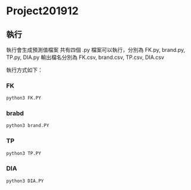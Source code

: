 # Project201912

## 執行

執行會生成預測值檔案
共有四個 .py 檔案可以執行，分別為 FK.py, brand.py, TP.py, DIA.py
輸出檔名分別為 FK.csv, brand.csv, TP.csv, DIA.csv

執行方式如下：

### FK

```python
python3 FK.PY
```

### brabd
```python
python3 brand.PY
```

### TP
```python
python3 TP.PY
```


### DIA
```python
python3 DIA.PY
```
